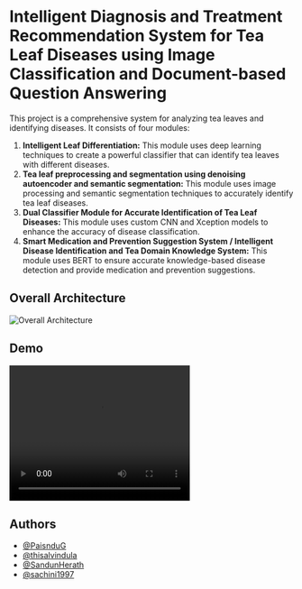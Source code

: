 
# Intelligent Diagnosis and Treatment Recommendation System for Tea Leaf Diseases using Image Classification and Document-based Question Answering


This project is a comprehensive system for analyzing tea leaves and identifying diseases. It consists of four modules:

1. **Intelligent Leaf Differentiation:** This module uses deep learning techniques to create a powerful classifier that can identify tea leaves with different diseases.
2. **Tea leaf preprocessing and segmentation using denoising autoencoder and semantic segmentation:** This module uses image processing and semantic segmentation techniques to accurately identify tea leaf diseases.
3. **Dual Classifier Module for Accurate Identification of Tea Leaf Diseases:** This module uses custom CNN and Xception models to enhance the accuracy of disease classification.
4. **Smart Medication and Prevention Suggestion System / Intelligent Disease Identification and Tea Domain Knowledge System:** This module uses BERT to ensure accurate knowledge-based disease detection and provide medication and prevention suggestions.

## Overall Architecture

![Overall Architecture]([https://via.placeholder.com/468x300?text=App+Screenshot+Here](https://github.com/PaisnduG/Intelligent-Diagnosis-and-Treatment-Recommendation-System-for-Tea-Leaf-Diseases/blob/main/Overall%20Architecture.png)https://github.com/PaisnduG/Intelligent-Diagnosis-and-Treatment-Recommendation-System-for-Tea-Leaf-Diseases/blob/main/Overall%20Architecture.png)


## Demo

<video width="320" height="240" controls>
  <source src="[video.mov](https://github.com/PaisnduG/Intelligent-Diagnosis-and-Treatment-Recommendation-System-for-Tea-Leaf-Diseases/blob/main/Demonstration.mkv)https://github.com/PaisnduG/Intelligent-Diagnosis-and-Treatment-Recommendation-System-for-Tea-Leaf-Diseases/blob/main/Demonstration.mkv" type="video/mkv">
</video>

## Authors

- [@PaisnduG](https://github.com/PaisnduG)
- [@thisalvindula](https://github.com/thisalvindula)
- [@SandunHerath](https://github.com/SandunHerath)
- [@sachini1997](https://github.com/sachini1997)
